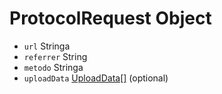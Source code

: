 # ProtocolRequest Object

* `url` Stringa
* `referrer` String
* `metodo` Stringa
* `uploadData` [UploadData[]](upload-data.md) (optional)
